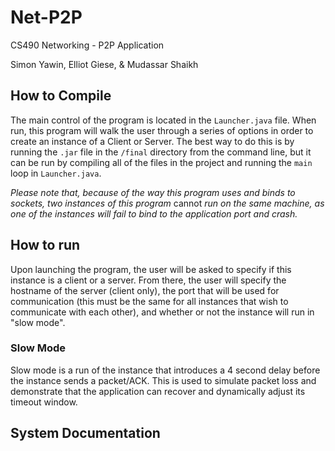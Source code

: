 # Net-P2P
CS490 Networking - P2P Application

Simon Yawin, Elliot Giese, & Mudassar Shaikh


## How to Compile
The main control of the program is located in the  `Launcher.java` file. When run, this program will walk the user through a series of options in order to create an instance of a Client or Server. The best way to do this is by running the `.jar` file in the `/final` directory from the command line, but it can be run by compiling all of the files in the project and running the `main` loop in `Launcher.java`.

_Please note that, because of the way this program uses and binds to sockets, two instances of this program_ cannot _run on the same machine, as one of the instances will fail to bind to the application port and crash._

## How to run
Upon launching the program, the user will be asked to specify if this instance is a client or a server. From there, the user will specify the hostname of the server (client only), the port that will be used for communication (this must be the same for all instances that wish to communicate with each other), and whether or not the instance will run in "slow mode".

### Slow Mode
Slow mode is a run of the instance that introduces a 4 second delay before the instance sends a packet/ACK. This is used to simulate packet loss and demonstrate that the application can recover and dynamically adjust its timeout window.

## System Documentation
